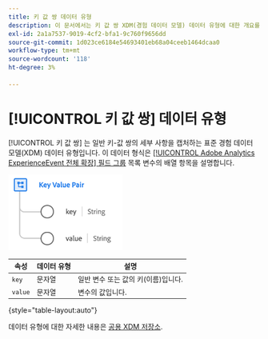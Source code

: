 ```yaml
---
title: 키 값 쌍 데이터 유형
description: 이 문서에서는 키 값 쌍 XDM(경험 데이터 모델) 데이터 유형에 대한 개요를 제공합니다.
exl-id: 2a1a7537-9019-4cf2-bfa1-9c760f9656dd
source-git-commit: 1d023ce6184e54693401eb68a04ceeb1464dcaa0
workflow-type: tm+mt
source-wordcount: '118'
ht-degree: 3%

---
```


# [!UICONTROL 키 값 쌍] 데이터 유형

[!UICONTROL 키 값 쌍] 는 일반 키-값 쌍의 세부 사항을 캡처하는 표준 경험 데이터 모델(XDM) 데이터 유형입니다. 이 데이터 형식은 [[!UICONTROL Adobe Analytics ExperienceEvent 전체 확장] 필드 그룹](../field-groups/event/analytics-full-extension.md) 목록 변수의 배열 항목을 설명합니다.

![키 값 쌍 구조](../images/data-types/key-value-pair.png)

| 속성 | 데이터 유형 | 설명 |
| --- | --- | --- |
| `key` | 문자열 | 일반 변수 또는 값의 키(이름)입니다. |
| `value` | 문자열 | 변수의 값입니다. |

{style="table-layout:auto"}

데이터 유형에 대한 자세한 내용은 [공용 XDM 저장소](https://github.com/adobe/xdm/blob/master/extensions/adobe/experience/analytics/keyvalue.schema.json).
